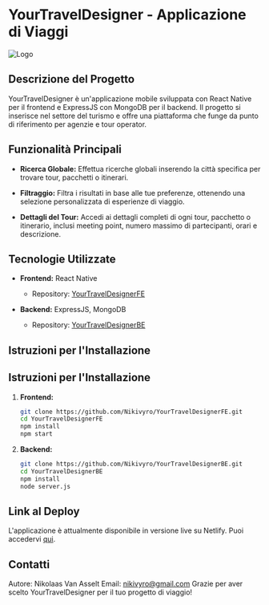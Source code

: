 # YourTravelDesigner - Applicazione di Viaggi

![Logo](link_al_tuo_logo.png)

## Descrizione del Progetto

YourTravelDesigner è un'applicazione mobile sviluppata con React Native per il frontend e ExpressJS con MongoDB per il backend. Il progetto si inserisce nel settore del turismo e offre una piattaforma che funge da punto di riferimento per agenzie e tour operator.

## Funzionalità Principali

- **Ricerca Globale:** Effettua ricerche globali inserendo la città specifica per trovare tour, pacchetti o itinerari.

- **Filtraggio:** Filtra i risultati in base alle tue preferenze, ottenendo una selezione personalizzata di esperienze di viaggio.

- **Dettagli del Tour:** Accedi ai dettagli completi di ogni tour, pacchetto o itinerario, inclusi meeting point, numero massimo di partecipanti, orari e descrizione.

## Tecnologie Utilizzate

- **Frontend:** React Native
  - Repository: [YourTravelDesignerFE](https://github.com/Nikivyro/YourTravelDesignerFE)

- **Backend:** ExpressJS, MongoDB
  - Repository: [YourTravelDesignerBE](https://github.com/Nikivyro/YourTravelDesignerBE)

## Istruzioni per l'Installazione

## Istruzioni per l'Installazione

1. **Frontend:**
    ```bash
    git clone https://github.com/Nikivyro/YourTravelDesignerFE.git
    cd YourTravelDesignerFE
    npm install
    npm start
    ```

2. **Backend:**
    ```bash
    git clone https://github.com/Nikivyro/YourTravelDesignerBE.git
    cd YourTravelDesignerBE
    npm install
    node server.js
    ```

## Link al Deploy
L'applicazione è attualmente disponibile in versione live su Netlify. Puoi accedervi [qui](https://extraordinary-crisp-89cbee.netlify.app/).

## Contatti
Autore: Nikolaas Van Asselt
Email: nikivyro@gmail.com
Grazie per aver scelto YourTravelDesigner per il tuo progetto di viaggio!

